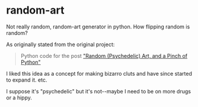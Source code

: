 random-art
==========

Not really random, random-art generator in python. How flipping random is random?

As originally stated from the original project:

>Python code for the post ["Random (Psychedelic) Art, and a Pinch of Python"](http://jeremykun.com/2012/01/01/random-psychedelic-art/)

I liked this idea as a concept for making bizarro cluts and have since started
to expand it. etc.

I suppose it's "psychedelic" but it's not--maybe I need to be on more drugs or
a hippy.

